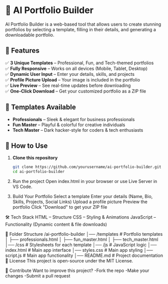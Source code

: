 # 🚀 AI Portfolio Builder

AI Portfolio Builder is a web-based tool that allows users to create stunning portfolios by selecting a template, filling in their details, and generating a downloadable portfolio.

## 📌 Features
✅ **3 Unique Templates** – Professional, Fun, and Tech-themed portfolios  
✅ **Fully Responsive** – Works on all devices (Mobile, Tablet, Desktop)  
✅ **Dynamic User Input** – Enter your details, skills, and projects  
✅ **Profile Picture Upload** – Your image is included in the portfolio  
✅ **Live Preview** – See real-time updates before downloading  
✅ **One-Click Download** – Get your customized portfolio as a ZIP file  

## 🎨 Templates Available
- **Professionals** – Sleek & elegant for business professionals  
- **Fun Master** – Playful & colorful for creative individuals  
- **Tech Master** – Dark hacker-style for coders & tech enthusiasts  

## 🚀 How to Use
1. **Clone this repository**  
   ```bash
   git clone https://github.com/yourusername/ai-portfolio-builder.git
   cd ai-portfolio-builder
2.  Run the project
Open index.html in your browser or use Live Server in VS Code.

3.  Build Your Portfolio
Select a template
Enter your details (Name, Bio, Skills, Projects, Social Links)
Upload a profile picture
Preview the portfolio
Click "Download" to get your ZIP file

🛠️ Tech Stack
HTML – Structure
CSS – Styling & Animations
JavaScript – Functionality (Dynamic content & file downloads)

📂 Folder Structure
/ai-portfolio-builder
│── /templates             # Portfolio templates
│   ├── professionals.html
│   ├── fun_master.html
│   ├── tech_master.html
│── /css                   # Stylesheets for each template
│── /js                    # JavaScript logic
│── index.html             # Main app interface
│── styles.css             # Main app styling
│── script.js              # Main app functionality
│── README.md              # Project documentation
📜 License
This project is open-source under the MIT License.

🌟 Contribute
Want to improve this project?
-Fork the repo
-Make your changes
-Submit a pull request
